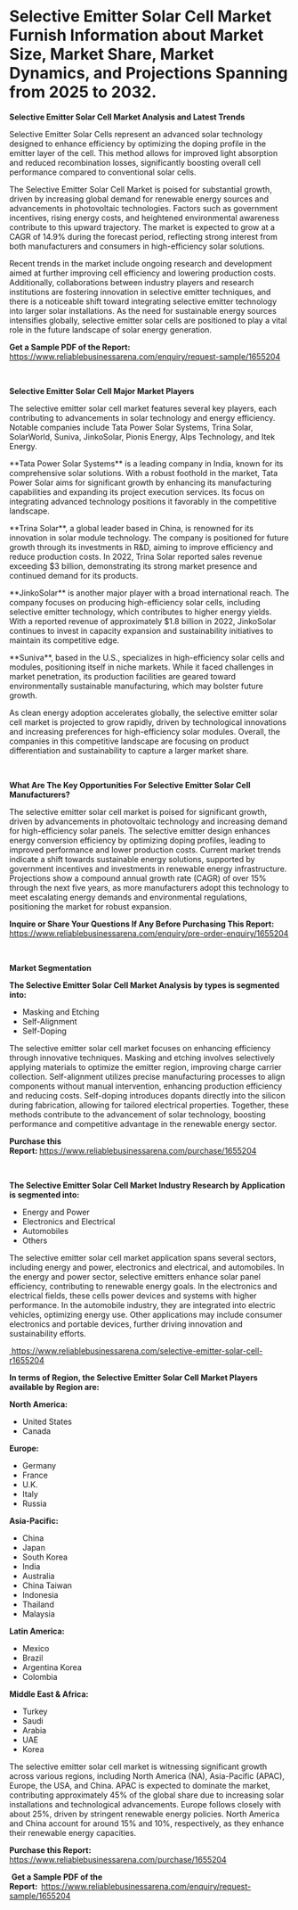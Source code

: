 <p><h1>Selective Emitter Solar Cell Market Furnish Information about Market Size, Market Share, Market Dynamics, and Projections Spanning from 2025 to 2032.</h1></p><p><strong>Selective Emitter Solar Cell Market Analysis and Latest Trends</strong></p>
<p><p>Selective Emitter Solar Cells represent an advanced solar technology designed to enhance efficiency by optimizing the doping profile in the emitter layer of the cell. This method allows for improved light absorption and reduced recombination losses, significantly boosting overall cell performance compared to conventional solar cells.</p><p>The Selective Emitter Solar Cell Market is poised for substantial growth, driven by increasing global demand for renewable energy sources and advancements in photovoltaic technologies. Factors such as government incentives, rising energy costs, and heightened environmental awareness contribute to this upward trajectory. The market is expected to grow at a CAGR of 14.9% during the forecast period, reflecting strong interest from both manufacturers and consumers in high-efficiency solar solutions.</p><p>Recent trends in the market include ongoing research and development aimed at further improving cell efficiency and lowering production costs. Additionally, collaborations between industry players and research institutions are fostering innovation in selective emitter techniques, and there is a noticeable shift toward integrating selective emitter technology into larger solar installations. As the need for sustainable energy sources intensifies globally, selective emitter solar cells are positioned to play a vital role in the future landscape of solar energy generation.</p></p>
<p><strong>Get a Sample PDF of the Report:&nbsp;</strong> <a href="https://www.reliablebusinessarena.com/enquiry/request-sample/1655204?utm_campaign=2146&utm_medium=2&utm_source=Github&utm_content=ia&utm_term=18042025&utm_id=selective-emitter-solar-cell">https://www.reliablebusinessarena.com/enquiry/request-sample/1655204</a></p>
<p>&nbsp;</p>
<p><strong>Selective Emitter Solar Cell Major Market Players</strong></p>
<p><p>The selective emitter solar cell market features several key players, each contributing to advancements in solar technology and energy efficiency. Notable companies include Tata Power Solar Systems, Trina Solar, SolarWorld, Suniva, JinkoSolar, Pionis Energy, Alps Technology, and Itek Energy.</p><p>**Tata Power Solar Systems** is a leading company in India, known for its comprehensive solar solutions. With a robust foothold in the market, Tata Power Solar aims for significant growth by enhancing its manufacturing capabilities and expanding its project execution services. Its focus on integrating advanced technology positions it favorably in the competitive landscape.</p><p>**Trina Solar**, a global leader based in China, is renowned for its innovation in solar module technology. The company is positioned for future growth through its investments in R&D, aiming to improve efficiency and reduce production costs. In 2022, Trina Solar reported sales revenue exceeding $3 billion, demonstrating its strong market presence and continued demand for its products.</p><p>**JinkoSolar** is another major player with a broad international reach. The company focuses on producing high-efficiency solar cells, including selective emitter technology, which contributes to higher energy yields. With a reported revenue of approximately $1.8 billion in 2022, JinkoSolar continues to invest in capacity expansion and sustainability initiatives to maintain its competitive edge.</p><p>**Suniva**, based in the U.S., specializes in high-efficiency solar cells and modules, positioning itself in niche markets. While it faced challenges in market penetration, its production facilities are geared toward environmentally sustainable manufacturing, which may bolster future growth.</p><p>As clean energy adoption accelerates globally, the selective emitter solar cell market is projected to grow rapidly, driven by technological innovations and increasing preferences for high-efficiency solar modules. Overall, the companies in this competitive landscape are focusing on product differentiation and sustainability to capture a larger market share.</p></p>
<p>&nbsp;</p>
<p><strong>What Are The Key Opportunities For Selective Emitter Solar Cell Manufacturers?</strong></p>
<p><p>The selective emitter solar cell market is poised for significant growth, driven by advancements in photovoltaic technology and increasing demand for high-efficiency solar panels. The selective emitter design enhances energy conversion efficiency by optimizing doping profiles, leading to improved performance and lower production costs. Current market trends indicate a shift towards sustainable energy solutions, supported by government incentives and investments in renewable energy infrastructure. Projections show a compound annual growth rate (CAGR) of over 15% through the next five years, as more manufacturers adopt this technology to meet escalating energy demands and environmental regulations, positioning the market for robust expansion.</p></p>
<p><strong>Inquire or Share Your Questions If Any Before Purchasing This Report:</strong> <a href="https://www.reliablebusinessarena.com/enquiry/pre-order-enquiry/1655204?utm_campaign=2146&utm_medium=2&utm_source=Github&utm_content=ia&utm_term=18042025&utm_id=selective-emitter-solar-cell">https://www.reliablebusinessarena.com/enquiry/pre-order-enquiry/1655204</a></p>
<p>&nbsp;</p>
<p><strong>Market Segmentation</strong></p>
<p><strong>The Selective Emitter Solar Cell Market Analysis by types is segmented into:</strong></p>
<p><ul><li>Masking and Etching</li><li>Self-Alignment</li><li>Self-Doping</li></ul></p>
<p><p>The selective emitter solar cell market focuses on enhancing efficiency through innovative techniques. Masking and etching involves selectively applying materials to optimize the emitter region, improving charge carrier collection. Self-alignment utilizes precise manufacturing processes to align components without manual intervention, enhancing production efficiency and reducing costs. Self-doping introduces dopants directly into the silicon during fabrication, allowing for tailored electrical properties. Together, these methods contribute to the advancement of solar technology, boosting performance and competitive advantage in the renewable energy sector.</p></p>
<p><strong>Purchase this Report:&nbsp;</strong><a href="https://www.reliablebusinessarena.com/purchase/1655204?utm_campaign=2146&utm_medium=2&utm_source=Github&utm_content=ia&utm_term=18042025&utm_id=selective-emitter-solar-cell">https://www.reliablebusinessarena.com/purchase/1655204</a></p>
<p>&nbsp;</p>
<p><strong>The Selective Emitter Solar Cell Market Industry Research by Application is segmented into:</strong></p>
<p><ul><li>Energy and Power</li><li>Electronics and Electrical</li><li>Automobiles</li><li>Others</li></ul></p>
<p><p>The selective emitter solar cell market application spans several sectors, including energy and power, electronics and electrical, and automobiles. In the energy and power sector, selective emitters enhance solar panel efficiency, contributing to renewable energy goals. In the electronics and electrical fields, these cells power devices and systems with higher performance. In the automobile industry, they are integrated into electric vehicles, optimizing energy use. Other applications may include consumer electronics and portable devices, further driving innovation and sustainability efforts.</p></p>
<p><a href="https://www.reliablebusinessarena.com/selective-emitter-solar-cell-r1655204?utm_campaign=2146&utm_medium=2&utm_source=Github&utm_content=ia&utm_term=18042025&utm_id=selective-emitter-solar-cell">&nbsp;https://www.reliablebusinessarena.com/selective-emitter-solar-cell-r1655204</a></p>
<p><strong>In terms of Region, the Selective Emitter Solar Cell Market Players available by Region are:</strong></p>
<p>
    <p> <strong> North America: </strong>
        <ul>
            <li>United States</li>
            <li>Canada</li>
        </ul>
        </p> 
    <p> <strong> Europe: </strong>
        <ul>
            <li>Germany</li>
            <li>France</li>
            <li>U.K.</li>
            <li>Italy</li>
            <li>Russia</li>
        </ul>
        </p> 
    <p> <strong> Asia-Pacific: </strong>
        <ul>
            <li>China</li>
            <li>Japan</li>
            <li>South Korea</li>
            <li>India</li>
            <li>Australia</li>
            <li>China Taiwan</li>
            <li>Indonesia</li>
            <li>Thailand</li>
            <li>Malaysia</li>
        </ul>
        </p> 
    <p> <strong> Latin America: </strong>
        <ul>
            <li>Mexico</li>
            <li>Brazil</li>
            <li>Argentina Korea</li>
            <li>Colombia</li>
        </ul>
        </p> 
    <p> <strong> Middle East & Africa: </strong>
        <ul>
            <li>Turkey</li>
            <li>Saudi</li>
            <li>Arabia</li>
            <li>UAE</li>
            <li>Korea</li>
        </ul>
    </p>
    </p>
<p><p>The selective emitter solar cell market is witnessing significant growth across various regions, including North America (NA), Asia-Pacific (APAC), Europe, the USA, and China. APAC is expected to dominate the market, contributing approximately 45% of the global share due to increasing solar installations and technological advancements. Europe follows closely with about 25%, driven by stringent renewable energy policies. North America and China account for around 15% and 10%, respectively, as they enhance their renewable energy capacities.</p></p>
<p><strong>Purchase this Report: </strong><a href="https://www.reliablebusinessarena.com/purchase/1655204?utm_campaign=2146&utm_medium=2&utm_source=Github&utm_content=ia&utm_term=18042025&utm_id=selective-emitter-solar-cell">https://www.reliablebusinessarena.com/purchase/1655204</a></p>
<p>&nbsp;<strong>Get a Sample PDF of the Report:&nbsp;&nbsp;</strong><a href="https://www.reliablebusinessarena.com/enquiry/request-sample/1655204?utm_campaign=2146&utm_medium=2&utm_source=Github&utm_content=ia&utm_term=18042025&utm_id=selective-emitter-solar-cell">https://www.reliablebusinessarena.com/enquiry/request-sample/1655204</a></p>
<p><strong></strong></p>
<p><p></p><p></p><p></p></p>